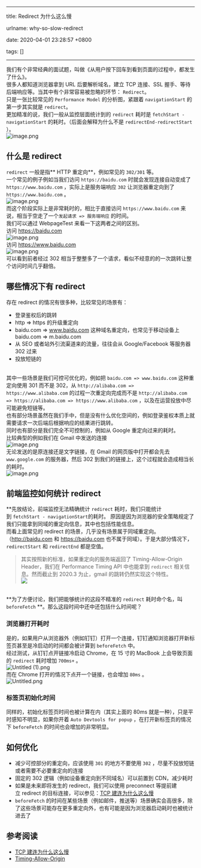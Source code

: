 
---

title: Redirect 为什么这么慢

urlname: why-so-slow-redirect

date: 2020-04-01 23:28:57 +0800

tags: []

---
我们有个非常经典的面试题，叫做《从用户按下回车到看到页面的过程中，都发生了什么》。<br />
很多人都知道浏览器拿到 URL 后要解析域名，建立 TCP 连接、SSL 握手、等待后端响应等。当其中有个非常容易被忽略的环节： `Redirect`。<br />
只是一张比较常见的 `Performance Model` 的分析图，紧跟着 `navigationStart` 的第一步其实就是 `redirect`。<br />
更加精准的说，我们一般从监控层面统计到的 `redirect` 耗时是 `fetchStart - navigationStart` 的耗时。（后面会解释为什么不是 `redirectEnd-redirectStart` ）。<br />
![image.png](/images/assets/1585754773901-e9ed7c39-8d5f-46a3-938b-233b54b4c798.png)<br />

<a name="QaAlr"></a>
## 什么是 redirect
`redirect` 一般是指** HTTP 重定向**，例如常见的  `302/301` 等。<br />
一个常见的例子例如当我们访问  `https://baidu.com` 时就会发现连接自动变成了 `https://www.baidu.com` ，实际上是服务端响应 `302` 让浏览器重定向到了 `https://www.baidu.com` 。<br />![image.png](/images/assets/1585754773913-c1e0c9f8-6998-4874-8793-715091f01dbf.png)<br />而这个阶段实际上是非常耗时的，相比于直接访问 `https://www.baidu.com` 来说，相当于空走了一个`发起请求 => 服务端响应` 的时间。<br />
我们可以通过 WebpageTest 来看一下这两者之间的区别。<br />
访问 https://baidu.com<br />![image.png](/images/assets/1585754773941-fd3745b7-0a4f-47a2-a521-bfaa61557aa3.png)<br />访问 https://www.baidu.com<br />![image.png](/images/assets/1585754773900-b14c0816-eac7-4d71-aa2c-a2062cbb93f2.png)<br />可以看到前者经过 302 相当于整整多了一个请求，看似不经意的的一次跳转让整个访问时间几乎翻倍。
<a name="mOjXk"></a>
## 哪些情况下有 redirect
存在 redirect 的情况有很多种，比较常见的场景有：<br />

- 登录鉴权后的跳转
- http => https 的升级重定向
- baidu.com => www.baidu.com 这种域名重定向，也常见于移动设备上 baidu.com => m.baidu.com
- 从 SEO 或者站外引流渠道来的流量，往往会从 Google/Facebook 等服务器 302 过来
- 投放短链的


<br />其中一些场景是我们可控可优化的，例如把 `baidu.com => www.baidu.com` 这种重定向使用 301 而不是 302，从 `http://alibaba.com => https://www.alibaba.com` 的过程一次重定向完成而不是 `http://alibaba.com => https://alibaba.com => https://www.alibaba.com` ，以及在运营投放中尽可能避免短链等。<br />
也有部分场景虽然在我们手中，但是没有什么优化空间的，例如登录鉴权本质上就需要请求一次后端后根据响应的结果进行跳转。<br />
同时也有部分是我们完全不可控制的，例如从 Google 重定向过来的耗时。<br />
比较典型的例如我们在 Gmail 中发送的连接<br />![image.png](/images/assets/1585754773923-cf3372c8-4a0c-4948-86fe-177437034c87.png)<br />无论发送的是原连接还是文字链接，在 Gmail 的网页版中打开都会先去 `www.google.com` 的服务器，然后 302 到我们的链接上，这个过程就会造成相当长的耗时。<br />![image.png](/images/assets/1585754773957-f74dfc4f-c901-4181-84b8-ed474cdcee44.png)
<a name="JaAEE"></a>
## 前端监控如何统计 redirect
**先放结论，前端监控无法精确统计 `redirect` 耗时，我们只能统计到 `fetchStart - navigationStart`的耗时。
原因是因为浏览器的安全策略规定了我们只能拿到同域的重定向信息，其中也包括性能信息。<br />
而看上面常见的 redirect 的场景，几乎没有场景属于同域重定向。（http://baidu.com 和 https://baidu.com 也不属于同域）。于是大部分情况下，`redirectStart` 和 `redirectEnd` 都是空值。<br />

> 其实按照新的标准，如果重定向的服务端返回了 Timing-Allow-Origin Header，我们在 Performance Timing API 中也能拿到 `redirect` 相关信息。然而截止到 2020.3 为止，gmail 的跳转仍然实现这个特性。
> <br />![](/images/assets/1585755165516-1e373148-c3f9-46f8-9b98-c47f11db0570.png)


<br />**为了方便讨论，我们把能够统计的这段不精准的 `redirect` 耗时命个名，叫 `beforeFetch` **。那么这段时间中还中还包括什么时间呢？
<a name="DMmAi"></a>
### 浏览器打开耗时
是的，如果用户从浏览器外（例如钉钉）打开一个连接，钉钉通知浏览器打开新标签页甚至是冷启动的时间都会被计算到 `beforeFetch` 中。<br />
经过测试，从钉钉点开链接冷启动 Chrome，在 15 寸的 MacBook 上会导致页面的 `redirect` 耗时增加 `700ms+` 。<br />
![Untitled (1).png](/images/assets/1585754773947-9c793634-36c9-4adb-ae07-78052996a908.png)<br />
而在 Chrome 打开的情况下点开一个链接，也会增加 `80ms` 。<br />
![Untitled.png](/images/assets/1585754773944-66306574-87d3-4b37-bdd5-a083cf238801.png)<br />

<a name="owaqU"></a>
### 标签页初始化时间
同样的，初始化标签页时间也被计算在内（其实上面的 80ms 就是一种），只是平时感知不明显，如果你开着 `Auto Devtools for popup` ，在打开新标签页的情况下 `beforeFetch` 的时间也会增加的非常明显。<br />

<a name="FXvio"></a>
## 如何优化

- 减少可控部分的重定向，应该使用 `301` 的地方不要使用 `302` ，尽量不投放短链或者需要不必要重定向的连接
- 固定的 302 逻辑（例如设备重定向到不同域名）可以前置到 CDN，减少耗时
- 如果是未来即将发生的 redirect，我们可以使用 preconnect 等提前建立 redirect 的目标连接，可以参见：[TCP 建连为什么这么慢](https://www.xcodebuild.com/2020/03/26/yuque/why-so-slow-connect/)
- `beforeFetch` 的时间在某些场景（例如邮件，推送等）场景确实会高很多，除了这些场景可能存在更多重定向外，也有可能是因为浏览器启动耗时也被统计进去了



<a name="RQRec"></a>
## 参考阅读

- [TCP 建连为什么这么慢](https://www.xcodebuild.com/2020/03/26/yuque/why-so-slow-connect/)
- [Timing-Allow-Origin](https://developer.mozilla.org/zh-CN/docs/Web/HTTP/Headers/Timing-Allow-Origin)

